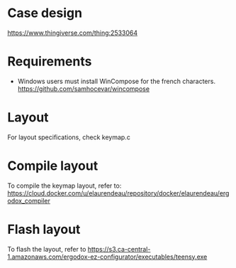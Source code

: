 # Case design
https://www.thingiverse.com/thing:2533064

# Requirements
- Windows users must install WinCompose for the french characters. https://github.com/samhocevar/wincompose
 
# Layout
For layout specifications, check keymap.c

# Compile layout
To compile the keymap layout, refer to: https://cloud.docker.com/u/elaurendeau/repository/docker/elaurendeau/ergodox_compiler

# Flash layout
To flash the layout, refer to https://s3.ca-central-1.amazonaws.com/ergodox-ez-configurator/executables/teensy.exe



